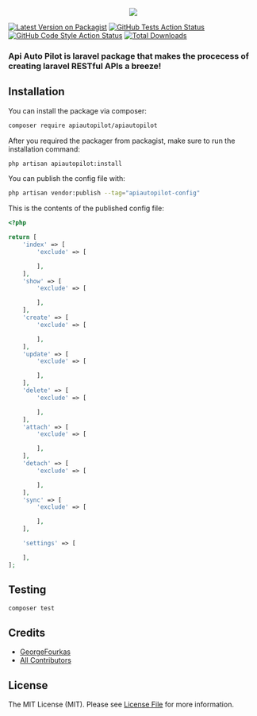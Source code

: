 
<p align="center">
  <img src="https://apiautopilot.info/assets/images/aap_logo%20_cropped.png">
</p>

[![Latest Version on Packagist](https://img.shields.io/packagist/v/apiautopilot/apiautopilot.svg?style=flat-square)](https://packagist.org/packages/apiautopilot/apiautopilot)
[![GitHub Tests Action Status](https://img.shields.io/github/workflow/status/apiautopilot/apiautopilot/run-tests?label=tests)](https://github.com/GeorgeFourkas/ApiAutoPilot/actions/workflows/run-tests.yml/badge.svg)
[![GitHub Code Style Action Status](https://img.shields.io/github/workflow/status/apiautopilot/apiautopilot/Fix%20PHP%20code%20style%20issues?label=code%20style)](https://github.com/apiautopilot/apiautopilot/actions?query=workflow%3A"Fix+PHP+code+style+issues"+branch%3Amain)
[![Total Downloads](https://img.shields.io/packagist/dt/apiautopilot/apiautopilot.svg?style=flat-square)](https://packagist.org/packages/apiautopilot/apiautopilot)

### **Api Auto Pilot** is laravel package that makes the procecess of creating laravel RESTful APIs a breeze!

## Installation

You can install the package via composer:

```bash
composer require apiautopilot/apiautopilot
```

After you required the packager from packagist, make sure to run the installation command:

```bash
php artisan apiautopilot:install
```

You can publish the config file with:

```bash
php artisan vendor:publish --tag="apiautopilot-config"
```

This is the contents of the published config file:

```php
<?php

return [
    'index' => [
        'exclude' => [

        ],
    ],
    'show' => [
        'exclude' => [

        ],
    ],
    'create' => [
        'exclude' => [

        ],
    ],
    'update' => [
        'exclude' => [

        ],
    ],
    'delete' => [
        'exclude' => [

        ],
    ],
    'attach' => [
        'exclude' => [

        ],
    ],
    'detach' => [
        'exclude' => [

        ],
    ],
    'sync' => [
        'exclude' => [

        ],
    ],

    'settings' => [

    ],
];

```

## Testing

```bash
composer test
```


## Credits

- [GeorgeFourkas](https://github.com/GeorgeFourkas)
- [All Contributors](../../contributors)

## License

The MIT License (MIT). Please see [License File](LICENSE.md) for more information.
